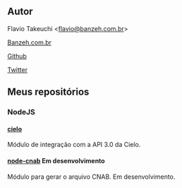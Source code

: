 ## Autor

Flavio Takeuchi <[flavio@banzeh.com.br](mailto:flavio@banzeh.com.br)>

[Banzeh.com.br](http://banzeh.com.br)

[Github](https://github.com/banzeh)

[Twitter](http://twitter.com/banzeh)

## Meus repositórios

### NodeJS

#### [cielo](https://github.com/banzeh/cielo)

Módulo de integração com a API 3.0 da Cielo.

#### [node-cnab](https://github.com/banzeh/node-cnab) Em desenvolvimento

Módulo para gerar o arquivo CNAB. Em desenvolvimento.
